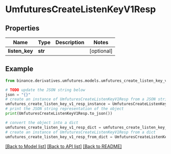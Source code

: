 # UmfuturesCreateListenKeyV1Resp


## Properties

Name | Type | Description | Notes
------------ | ------------- | ------------- | -------------
**listen_key** | **str** |  | [optional] 

## Example

```python
from binance.derivatives.umfutures.models.umfutures_create_listen_key_v1_resp import UmfuturesCreateListenKeyV1Resp

# TODO update the JSON string below
json = "{}"
# create an instance of UmfuturesCreateListenKeyV1Resp from a JSON string
umfutures_create_listen_key_v1_resp_instance = UmfuturesCreateListenKeyV1Resp.from_json(json)
# print the JSON string representation of the object
print(UmfuturesCreateListenKeyV1Resp.to_json())

# convert the object into a dict
umfutures_create_listen_key_v1_resp_dict = umfutures_create_listen_key_v1_resp_instance.to_dict()
# create an instance of UmfuturesCreateListenKeyV1Resp from a dict
umfutures_create_listen_key_v1_resp_from_dict = UmfuturesCreateListenKeyV1Resp.from_dict(umfutures_create_listen_key_v1_resp_dict)
```
[[Back to Model list]](../README.md#documentation-for-models) [[Back to API list]](../README.md#documentation-for-api-endpoints) [[Back to README]](../README.md)



